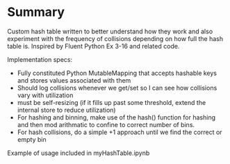 # Summary

Custom hash table written to better understand how they work and also experiment with the frequency of collisions depending on how full the hash table is.  Inspired by Fluent Python Ex 3-16 and related code.

Implementation specs:

* Fully constituted Python MutableMapping that accepts hashable keys and stores values associated with them
* Should log collisions whenever we get/set so I can see how collisions vary with utilization
* must be self-resizing (if it fills up past some threshold, extend the internal store to reduce utilization)
* For hashing and binning, make use of the hash() function for hashing and then mod arithmatic to confine to correct
  number of bins.
* For hash collisions, do a simple +1 approach until we find the correct or empty bin

Example of usage included in myHashTable.ipynb
